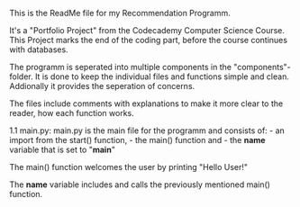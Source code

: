 This is the ReadMe file for my Recommendation Programm.

It's a "Portfolio Project" from the Codecademy Computer Science Course. This Project marks the end of the coding part, before the course continues with databases.

The programm is seperated into multiple components in the "components"-folder. It is done to keep the individual files and functions simple and clean. Addionally it provides the seperation of concerns.

The files include comments with explanations to make it more clear to the reader, how each function works.

1.1 main.py:
    main.py is the main file for the programm and consists of:
    - an import from the start() function, 
    - the main() function and
    - the __name__ variable that is set to "__main__"

The main() function welcomes the user by printing "Hello User!"

The __name__ variable includes and calls the previously mentioned main() function.